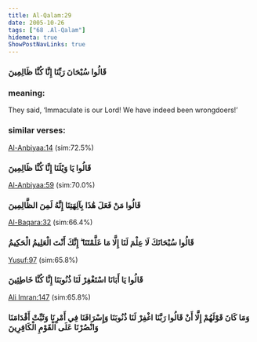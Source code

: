 ```yaml
---
title: Al-Qalam:29
date: 2005-10-26
tags: ["68 .Al-Qalam"]
hidemeta: true 
ShowPostNavLinks: true 
---
```

### قَالُوا سُبْحَانَ رَبِّنَا إِنَّا كُنَّا ظَالِمِينَ
### meaning: 
They said, ‘Immaculate is our Lord! We have indeed been wrongdoers!’
### similar verses: 

[Al-Anbiyaa:14](/21/14) (sim:72.5%)

### قَالُوا يَا وَيْلَنَا إِنَّا كُنَّا ظَالِمِينَ

[Al-Anbiyaa:59](/21/59) (sim:70.0%)

### قَالُوا مَنْ فَعَلَ هَٰذَا بِآلِهَتِنَا إِنَّهُ لَمِنَ الظَّالِمِينَ

[Al-Baqara:32](/2/32) (sim:66.4%)

### قَالُوا سُبْحَانَكَ لَا عِلْمَ لَنَا إِلَّا مَا عَلَّمْتَنَا ۖ إِنَّكَ أَنْتَ الْعَلِيمُ الْحَكِيمُ

[Yusuf:97](/12/97) (sim:65.8%)

### قَالُوا يَا أَبَانَا اسْتَغْفِرْ لَنَا ذُنُوبَنَا إِنَّا كُنَّا خَاطِئِينَ

[Ali Imran:147](/3/147) (sim:65.8%)

### وَمَا كَانَ قَوْلَهُمْ إِلَّا أَنْ قَالُوا رَبَّنَا اغْفِرْ لَنَا ذُنُوبَنَا وَإِسْرَافَنَا فِي أَمْرِنَا وَثَبِّتْ أَقْدَامَنَا وَانْصُرْنَا عَلَى الْقَوْمِ الْكَافِرِينَ
